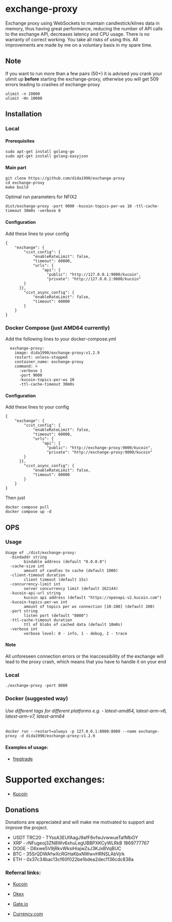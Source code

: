 # exchange-proxy

Exchange proxy using WebSockets to maintain candlestick/klines data in memory, thus having great performance, reducing the number of API calls to the exchange API, decreases latency and CPU usage.
There is no warranty of correct working. You take all risks of using this.
All improvements are made by me on a voluntary basis in my spare time.

## Note
If you want to run more than a few pairs (50+) it is advised you crank your ulimit up **before** starting the exchange-proxy, otherwise you will get 509 errors leading to crashes of exchange-proxy
```shell
ulimit -n 10000
ulimit -Hn 10000
```



## Installation
### Local
#### Prerequisites
```shell
sudo apt-get install golang-go
sudo apt-get install golang-easyjson
```
#### Main part
```shell
git clone https://github.com/dida1990/exchange-proxy
cd exchange-proxy
make build
```

Optimal run parameters for NFIX2
```shell
dist/exchange-proxy -port 9000 -kucoin-topics-per-ws 10 -ttl-cache-timeout 30m0s -verbose 0
```
#### Configuration
Add these lines to your config
```shell
{
    "exchange": {
        "ccxt_config": {
            "enableRateLimit": false,
            "timeout": 60000,
            "urls": {
                "api": {
                  "public": "http://127.0.0.1:9000/kucoin",
                  "private": "http://127.0.0.1:9000/kucoin"
        }
      }},
        "ccxt_async_config": {
            "enableRateLimit": false,
            "timeout": 60000
        }
    }
}
```
### Docker Compose (just AMD64 currently)
Add the following lines to your docker-compose.yml
```shell
  exchange-proxy:
    image: dida1990/exchange-proxy:v1.2.9
    restart: unless-stopped
    container_name: exchange-proxy
    command: >
      -verbose 1
      -port 9000
      -kucoin-topics-per-ws 10
      -ttl-cache-timeout 30m0s
```
#### Configuration
Add these lines to your config
```shell
{
    "exchange": {
        "ccxt_config": {
            "enableRateLimit": false,
            "timeout": 60000,
            "urls": {
                "api": {
                  "public": "http://exchange-proxy:9000/kucoin",
                  "private": "http://exchange-proxy:9000/kucoin"
        }
      }},
        "ccxt_async_config": {
            "enableRateLimit": false,
            "timeout": 60000
        }
    }
}
```
Then just
```shell
docker compose pull
docker compose up -d
```


## OPS

### Usage
```shell
Usage of ./dist/exchange-proxy:
  -bindaddr string
        bindable address (default "0.0.0.0")
  -cache-size int
        amount of candles to cache (default 1000)
  -client-timeout duration
        client timeout (default 15s)
  -concurrency-limit int
        server concurrency limit (default 262144)
  -kucoin-api-url string
        kucoin api address (default "https://openapi-v2.kucoin.com")
  -kucoin-topics-per-ws int
        amount of topics per ws connection [10-280] (default 200)
  -port string
        listen port (default "8080")
  -ttl-cache-timeout duration
        ttl of blobs of cached data (default 10m0s)
  -verbose int
        verbose level: 0 - info, 1 - debug, 2 - trace
```

#### Note
All unforeseen connection errors or the inaccessibility of the exchange will lead to the proxy crash, which means that you have to handle it on your end 

### Local
```shell
./exchange-proxy -port 8080
```

### Docker (suggested way)

###### Use different tags for different platforms e.g. - latest-amd64, latest-arm-v6, latest-arm-v7, latest-arm64

```shell
docker run --restart=always -p 127.0.0.1:8080:8080 --name exchange-proxy -d dida1990/exchange-proxy:v1.2.9
```

#### Examples of usage:
- [freqtrade](./docs/ops/freqtrade.md)

# Supported exchanges:
- [Kucoin](./docs/exchanges/kucoin.md)

## Donations

Donations are appreciated and will make me motivated to support and improve the project.

- USDT TRC20 - TYssA3EUfAagJ9afF6vfwJvwwueTafMbGY
- XRP - rNFugeoj3ZN8Wv6xhuLegUBBPXKCyWLRkB 1869777767
- DOGE - D6xwe5V9jRkvWksiHiajwZsJ3KJxBVqBUC
- BTC - 35SrQDWAfwXcRGHaKbxNWwvHRNSLAbVjrk
- ETH - 0x37c34bac13cf60f022be1bdea2dec1136cdc838a


### Referral links:
- [Kucoin](https://www.kucoin.com/ucenter/signup?rcode=rJ327D3)

- [Okex](https://www.okex.com/join/3941527)

- [Gate.io](https://www.gate.io/signup/3325373)

- [Currency.com](https://currency.com/trading/signup?c=ciqjuj5y&pid=referral)
